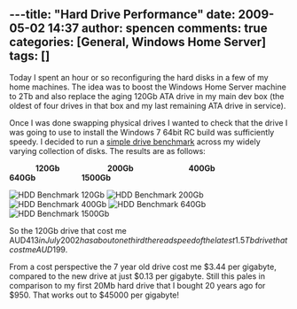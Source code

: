 ---title: "Hard Drive Performance"
date: 2009-05-02 14:37
author: spencen
comments: true
categories: [General, Windows Home Server]
tags: []
---
Today I spent an hour or so reconfiguring the hard disks in a few of my home machines. The idea was to boost the Windows Home Server machine&#160; to 2Tb and also replace the aging 120Gb ATA drive in my main dev box (the oldest of four drives in that box and my last remaining ATA drive in service).
  

Once I was done swapping physical drives I wanted to check that the drive I was going to use to install the Windows 7 64bit RC build was sufficiently speedy. I decided to run a <a href="http://www.hdtune.com/" target="_blank">simple drive benchmark</a> across my widely varying collection of disks. The results are as follows:
  

&#160;&#160;&#160;&#160;&#160;&#160;&#160;&#160;&#160;&#160;&#160; **120Gb&#160;&#160;&#160;&#160;&#160;&#160;&#160;&#160;&#160;&#160;&#160;&#160;&#160;&#160;&#160;&#160;&#160;&#160;&#160;&#160;&#160;&#160;&#160;&#160;&#160; 200Gb&#160;&#160;&#160;&#160;&#160;&#160;&#160;&#160;&#160;&#160;&#160;&#160;&#160;&#160;&#160;&#160;&#160;&#160;&#160;&#160;&#160;&#160;&#160;&#160;&#160;&#160;&#160;&#160;&#160; 400Gb&#160;&#160;&#160;&#160;&#160;&#160;&#160;&#160;&#160;&#160;&#160;&#160;&#160;&#160;&#160;&#160;&#160;&#160;&#160;&#160;&#160;&#160;&#160;&#160;&#160;&#160; 640Gb&#160;&#160;&#160;&#160;&#160;&#160;&#160;&#160;&#160;&#160;&#160;&#160;&#160;&#160;&#160;&#160;&#160;&#160;&#160;&#160;&#160;&#160;&#160;&#160; 1500Gb**
  

![HDD Benchmark 120Gb](/images/HDD%20Benchmark%20120Gb_1.png "HDD Benchmark 120Gb")&#160;![HDD Benchmark 200Gb](/images/HDD%20Benchmark%20200Gb_1.png "HDD Benchmark 200Gb") ![HDD Benchmark 400Gb](/images/HDD%20Benchmark%20400Gb_1.png "HDD Benchmark 400Gb") ![HDD Benchmark 640Gb](/images/HDD%20Benchmark%20640Gb_1.png "HDD Benchmark 640Gb") ![HDD Benchmark 1500Gb](/images/HDD%20Benchmark%201500Gb_1.png "HDD Benchmark 1500Gb") 
  


  


  


  


  

So the 120Gb drive that cost me AUD$413 in July 2002 has about one third the read speed of the latest 1.5Tb drive that cost me AUD$199. 
  

From a cost perspective the 7 year old drive cost me $3.44 per gigabyte, compared to the new drive at just $0.13 per gigabyte. Still this pales in comparison to my first 20Mb hard drive that I bought 20 years ago for $950. That works out to $45000 per gigabyte!


